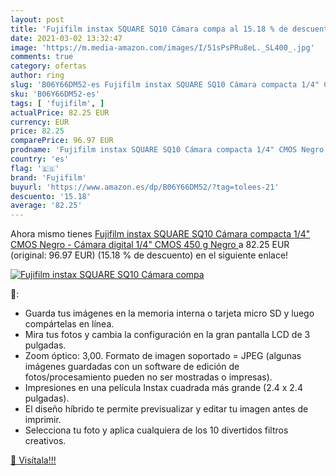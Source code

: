 ```yaml
---
layout: post
title: 'Fujifilm instax SQUARE SQ10 Cámara compa al 15.18 % de descuento'
date: 2021-03-02 13:32:47
image: 'https://m.media-amazon.com/images/I/51sPsPRu8eL._SL400_.jpg'
comments: true
category: ofertas
author: ring
slug: 'B06Y66DM52-es Fujifilm instax SQUARE SQ10 Cámara compacta 1/4" CMOS...'
sku: 'B06Y66DM52-es'
tags: [ 'fujifilm', ]
actualPrice: 82.25 EUR
currency: EUR
price: 82.25
comparePrice: 96.97 EUR
prodname: 'Fujifilm instax SQUARE SQ10 Cámara compacta 1/4" CMOS Negro - Cámara digital  1/4"  CMOS  450 g  Negro '
country: 'es'
flag: '🇪🇸'
brand: 'Fujifilm'
buyurl: 'https://www.amazon.es/dp/B06Y66DM52/?tag=tolees-21'
descuento: '15.18'
average: '82.25'
---
```


Ahora mismo tienes [Fujifilm instax SQUARE SQ10 Cámara compacta 1/4" CMOS Negro - Cámara digital  1/4"  CMOS  450 g  Negro ](https://www.amazon.es/dp/B06Y66DM52/?tag=tolees-21) a 82.25 EUR (original: 96.97 EUR) (15.18 %  de descuento) en el siguiente enlace!

[![Fujifilm instax SQUARE SQ10 Cámara compa](https://m.media-amazon.com/images/I/51sPsPRu8eL._SL400_.jpg)](https://www.amazon.es/dp/B06Y66DM52/?tag=tolees-21)

🔎:

- Guarda tus imágenes en la memoria interna o tarjeta micro SD y luego compártelas en línea.
- Mira tus fotos y cambia la configuración en la gran pantalla LCD de 3 pulgadas.
- Zoom óptico: 3,00. Formato de imagen soportado = JPEG (algunas imágenes guardadas con un software de edición de fotos/procesamiento pueden no ser mostradas o impresas).
- Impresiones en una película Instax cuadrada más grande (2.4 x 2.4 pulgadas).
- El diseño híbrido te permite previsualizar y editar tu imagen antes de imprimir.
- Selecciona tu foto y aplica cualquiera de los 10 divertidos filtros creativos.

[🛒 Visítala!!!](https://www.amazon.es/dp/B06Y66DM52/?tag=tolees-21)
